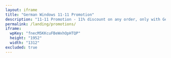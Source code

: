 ```yaml
---
layout: iframe
title: "German Windows 11-11 Promotion"
description: "11-11 Promotion - 11% discount on any order, only with German Windows Malaysia"
permalink: /landing/promotions/
iframe:
  wpKey: "fnecM5KKcuFBeWxhOpHTQP"
  height: "1952"
  width: "1312"
excluded: true
---
```


